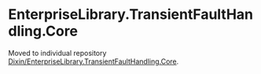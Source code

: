 # EnterpriseLibrary.TransientFaultHandling.Core

Moved to individual repository [Dixin/EnterpriseLibrary.TransientFaultHandling.Core](https://github.com/Dixin/EnterpriseLibrary.TransientFaultHandling.Core).
